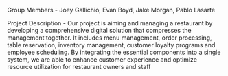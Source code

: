 Group Members - Joey Gallichio, Evan Boyd, Jake Morgan, Pablo Lasarte

Project Description - Our project is aiming and managing a restaurant by developing a comprehensive digital solution that compresses the management together. It includes menu management, order processing, table reservation, inventory management, customer loyalty programs and employee scheduling. By integrating the essential components into a single system, we are able to enhance customer experience and optimize resource utilization for restaurant owners and staff
